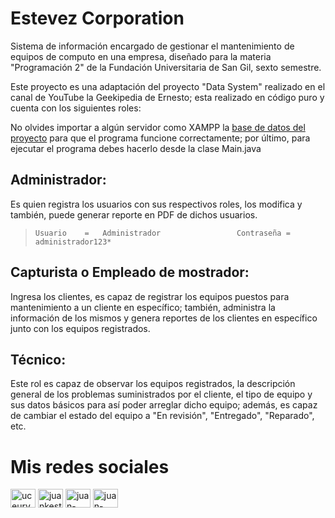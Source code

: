 # Estevez Corporation
Sistema de información encargado de gestionar el mantenimiento de equipos de computo en una empresa, diseñado para la materia "Programación 2" de la Fundación Universitaria de San Gil, sexto semestre.

Este proyecto es una adaptación del proyecto "Data System" realizado en el canal de YouTube la Geekipedia de Ernesto; esta realizado en código puro y cuenta con los siguientes roles:

No olvides importar a algún servidor como XAMPP la [base de datos del proyecto](https://github.com/Juan-Carlos-Estevez-Vargas/Estevez-Corporation/tree/master/database) para que el programa funcione correctamente; por último, para ejecutar el programa debes hacerlo desde la clase Main.java

## Administrador: 
Es quien registra los usuarios con sus respectivos roles, los modifica y también, puede generar reporte en PDF de dichos usuarios.

  > `Usuario    =   Administrador                 Contraseña =   administrador123*`

## Capturista o Empleado de mostrador:
Ingresa los clientes, es capaz de registrar los equipos puestos para mantenimiento a un cliente en específico; también, administra la información de los mismos y genera reportes de los clientes en específico junto con los equipos registrados.

## Técnico:
Este rol es capaz de observar los equipos registrados, la descripción general de los problemas suministrados por el cliente, el tipo de equipo y sus datos básicos para así poder arreglar dicho equipo; además, es capaz de cambiar el estado del equipo a "En revisión", "Entregado", "Reparado", etc.

# Mis redes sociales

 <a href="https://www.youtube.com/channel/UCEUrVWPMTrXIWzn5CwnjYhQ" target="blank"><img align="center" src="https://raw.githubusercontent.com/rahuldkjain/github-profile-readme-generator/master/src/images/icons/Social/youtube.svg" alt="uceurvwpmtrxiwzn5cwnjyhq" height="30" width="40" /></a> 
<a href="https://instagram.com/juankestevez" target="blank"><img align="center" src="https://raw.githubusercontent.com/rahuldkjain/github-profile-readme-generator/master/src/images/icons/Social/instagram.svg" alt="juankestevez" height="30" width="40" /></a>
 <a href="https://linkedin.com/in/juan-carlos-estevez-vargas-4abb8b14a/" target="blank"><img align="center" src="https://raw.githubusercontent.com/rahuldkjain/github-profile-readme-generator/master/src/images/icons/Social/linked-in-alt.svg" alt="juan-carlos-estevez-vargas-4abb8b14a/" height="30" width="40" /></a> 
 <a href="https://codepen.io/juan-carlos-estevez-vargas" target="blank"><img align="center" src="https://raw.githubusercontent.com/rahuldkjain/github-profile-readme-generator/master/src/images/icons/Social/codepen.svg" alt="juan-carlos-estevez-vargas" height="30" width="40" /></a>
